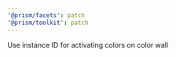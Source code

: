 ```yaml
---
'@prism/facets': patch
'@prism/toolkit': patch
---
```


Use instance ID for activating colors on color wall
